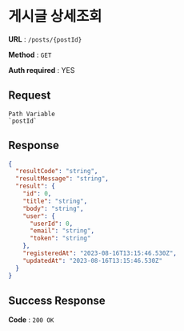 # 게시글 상세조회

**URL** : `/posts/{postId}`

**Method** : `GET`

**Auth required** : YES

## Request

```
Path Variable
`postId`
```

## Response

```json
{
  "resultCode": "string",
  "resultMessage": "string",
  "result": {
    "id": 0,
    "title": "string",
    "body": "string",
    "user": {
      "userId": 0,
      "email": "string",
      "token": "string"
    },
    "registeredAt": "2023-08-16T13:15:46.530Z",
    "updatedAt": "2023-08-16T13:15:46.530Z"
  }
}
```

## Success Response

**Code** : `200 OK`